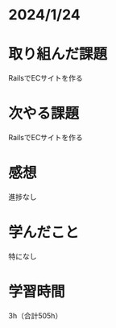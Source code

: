 # 2024/1/24
# 取り組んだ課題
RailsでECサイトを作る

# 次やる課題
RailsでECサイトを作る

# 感想
進捗なし

# 学んだこと
特になし

# 学習時間
3h（合計505h）
